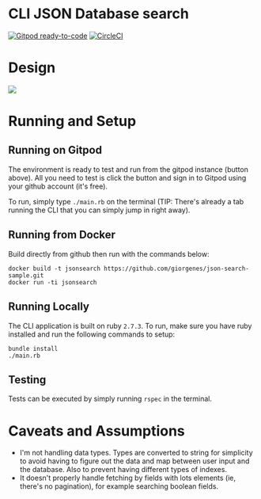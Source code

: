 # CLI JSON Database search

[![Gitpod ready-to-code](https://img.shields.io/badge/Gitpod-ready--to--code-908a85?logo=gitpod)](https://gitpod.io/#https://github.com/giorgenes/json-search-sample)
[![CircleCI](https://circleci.com/gh/circleci/circleci-docs.svg?style=svg)](https://circleci.com/gh/circleci/circleci-docs)

# Design

![](https://yuml.me/04156771.svg)


# Running and Setup

## Running on Gitpod

The environment is ready to test and run from the gitpod instance (button above). All you need to test is click the button and sign in to Gitpod
using your github account (it's free).

To run, simply type `./main.rb` on the terminal (TIP: There's already a tab running the CLI that you can simply jump in right away).

## Running from Docker

Build directly from github then run with the commands below:

```
docker build -t jsonsearch https://github.com/giorgenes/json-search-sample.git
docker run -ti jsonsearch
```

## Running Locally

The CLI application is built on ruby `2.7.3`. To run, make sure you have ruby installed and run the following commands to setup:

```
bundle install
./main.rb
```

## Testing

Tests can be executed by simply running `rspec` in the terminal.

# Caveats and Assumptions

- I'm not handling data types. Types are converted to string for simplicity to avoid having to figure out the data
  and map between user input and the database. Also to prevent having different types of indexes.
- It doesn't properly handle fetching by fields with lots elements (ie, there's no pagination), for example searching boolean fields.
